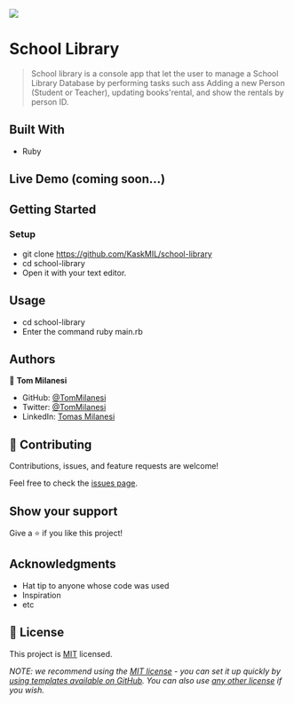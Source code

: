 ![](https://img.shields.io/badge/Microverse-blueviolet)

# School Library

> School library is a console app that let the user to manage a School Library Database by performing tasks such ass Adding a new Person (Student or Teacher), updating books'rental, and show the rentals by person ID.


## Built With

- Ruby

## Live Demo (coming soon...)


## Getting Started

### Setup

- git clone https://github.com/KaskMIL/school-library
- cd school-library
- Open it with your text editor.

## Usage

- cd school-library
- Enter the command ruby main.rb

## Authors


👤 **Tom Milanesi**

- GitHub: [@TomMilanesi](https://github.com/KaskMIL)
- Twitter: [@TomMilanesi](https://twitter.com/TomasMilanesi)
- LinkedIn: [Tomas Milanesi](https://www.linkedin.com/in/tomas-milanesi-3427bb185/)


## 🤝 Contributing

Contributions, issues, and feature requests are welcome!

Feel free to check the [issues page](../../issues/).

## Show your support

Give a ⭐️ if you like this project!

## Acknowledgments

- Hat tip to anyone whose code was used
- Inspiration
- etc

## 📝 License

This project is [MIT](./LICENSE) licensed.

_NOTE: we recommend using the [MIT license](https://choosealicense.com/licenses/mit/) - you can set it up quickly by [using templates available on GitHub](https://docs.github.com/en/communities/setting-up-your-project-for-healthy-contributions/adding-a-license-to-a-repository). You can also use [any other license](https://choosealicense.com/licenses/) if you wish._
